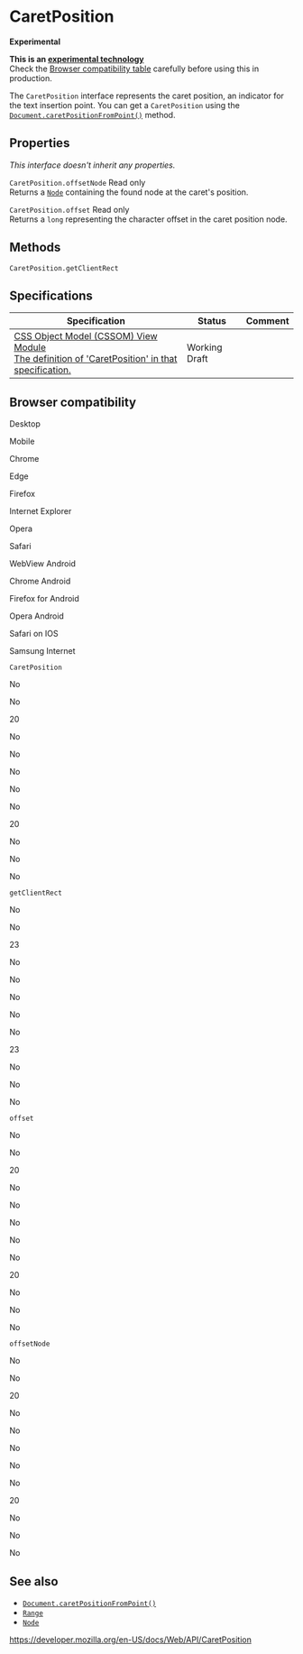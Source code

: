 # CaretPosition

**Experimental**

**This is an [experimental technology](https://developer.mozilla.org/en-US/docs/MDN/Guidelines/Conventions_definitions#experimental)**  
Check the [Browser compatibility table](#browser_compatibility) carefully before using this in production.

The `CaretPosition` interface represents the caret position, an indicator for the text insertion point. You can get a `CaretPosition` using the [`Document.caretPositionFromPoint()`](document/caretpositionfrompoint) method.

## Properties

_This interface doesn't inherit any properties._

<span class="page-not-created">`CaretPosition.offsetNode`</span> <span class="badge inline readonly">Read only </span>  
Returns a [`Node`](node) containing the found node at the caret's position.

<span class="page-not-created">`CaretPosition.offset`</span> <span class="badge inline readonly">Read only </span>  
Returns a `long` representing the character offset in the caret position node.

## Methods

<span class="page-not-created">`CaretPosition.getClientRect`</span>

## Specifications

<table><thead><tr class="header"><th>Specification</th><th>Status</th><th>Comment</th></tr></thead><tbody><tr class="odd"><td><a href="https://drafts.csswg.org/cssom-view/#caret-position">CSS Object Model (CSSOM) View Module<br />
<span class="small">The definition of 'CaretPosition' in that specification.</span></a></td><td><span class="spec-wd">Working Draft</span></td><td></td></tr></tbody></table>

## Browser compatibility

Desktop

Mobile

Chrome

Edge

Firefox

Internet Explorer

Opera

Safari

WebView Android

Chrome Android

Firefox for Android

Opera Android

Safari on IOS

Samsung Internet

`CaretPosition`

No

No

20

No

No

No

No

No

20

No

No

No

`getClientRect`

No

No

23

No

No

No

No

No

23

No

No

No

`offset`

No

No

20

No

No

No

No

No

20

No

No

No

`offsetNode`

No

No

20

No

No

No

No

No

20

No

No

No

## See also

- [`Document.caretPositionFromPoint()`](document/caretpositionfrompoint)
- [`Range`](range)
- [`Node`](node)

<a href="https://developer.mozilla.org/en-US/docs/Web/API/CaretPosition" class="_attribution-link">https://developer.mozilla.org/en-US/docs/Web/API/CaretPosition</a>
